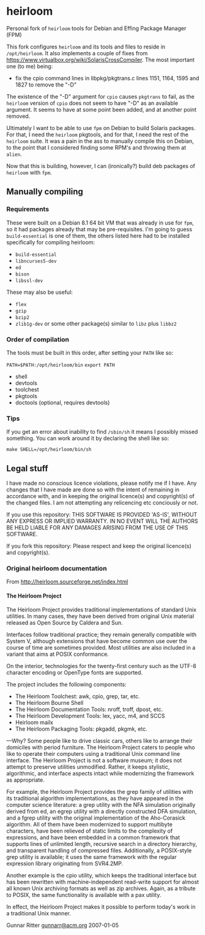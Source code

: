 # heirloom
Personal fork of `heirloom` tools for Debian and Effing Package Manager (FPM)

This fork configures `heirloom` and its tools and files to reside in `/opt/heirloom`.  It also implements a couple of fixes from https://www.virtualbox.org/wiki/SolarisCrossCompiler.  The most important one (to me) being:

* fix the cpio command lines in libpkg/pkgtrans.c lines 1151, 1164, 1595 and 1827 to remove the "-D"

The existence of the "-D" argument for `cpio` causes `pkgtrans` to fail, as the `heirloom` version of `cpio` does not seem to have "-D" as an available argument.  It seems to have at some point been added, and at another point removed.

Ultimately I want to be able to use `fpm` on Debian to build Solaris packages.  For that, I need the `heirloom` pkgtools, and for that, I need the rest of the `heirloom` suite.  It was a pain in the ass to manually compile this on Debian, to the point that I considered finding some RPM's and throwing them at `alien`.

Now that this is building, however, I can (ironically?) build deb packages of `heirloom` with `fpm`.

## Manually compiling
### Requirements
These were built on a Debian 8.1 64 bit VM that was already in use for `fpm`, so it had packages already that may be pre-requisites.  I'm going to guess `build-essential` is one of them, the others listed here had to be installed specifically for compiling heirloom:

* `build-essential`
* `libncurses5-dev`
* `ed`
* `bison`
* `libssl-dev`

These may also be useful:
* `flex`
* `gzip`
* `bzip2`
* `zlib1g-dev` or some other package(s) similar to `libz` plus `libbz2`

### Order of compilation
The tools must be built in this order, after setting your `PATH` like so:

`PATH=$PATH:/opt/heirloom/bin`
`export PATH`

* shell
* devtools
* toolchest
* pkgtools
* doctools (optional, requires devtools)

### Tips
If you get an error about inability to find `/sbin/sh` it means I possibly missed something.  You can work around it by declaring the shell like so:

`make SHELL=/opt/heirloom/bin/sh`

## Legal stuff
I have made no conscious licence violations, please notify me if I have.  Any changes that I have made are done so with the intent of remaining in accordance with, and in keeping the original licence(s) and copyright(s) of the changed files.  I am not attempting any relicencing etc conciously or not.

If you use this repository:
THIS SOFTWARE IS PROVIDED 'AS-IS', WITHOUT ANY EXPRESS OR IMPLIED
WARRANTY.  IN NO EVENT WILL THE AUTHORS BE HELD LIABLE FOR ANY DAMAGES
ARISING FROM THE USE OF THIS SOFTWARE.

If you fork this repository:
Please respect and keep the original licence(s) and copyright(s).

### Original heirloom documentation

From http://heirloom.sourceforge.net/index.html

#### The Heirloom Project

The Heirloom Project provides traditional implementations of standard Unix utilities. In many cases, they have been derived from original Unix material released as Open Source by Caldera and Sun.

Interfaces follow traditional practice; they remain generally compatible with System V, although extensions that have become common use over the course of time are sometimes provided. Most utilities are also included in a variant that aims at POSIX conformance.

On the interior, technologies for the twenty-first century such as the UTF-8 character encoding or OpenType fonts are supported.

The project includes the following components:

* The Heirloom Toolchest: awk, cpio, grep, tar, etc.
* The Heirloom Bourne Shell
* The Heirloom Documentation Tools: nroff, troff, dpost, etc.
* The Heirloom Development Tools: lex, yacc, m4, and SCCS
* Heirloom mailx
* The Heirloom Packaging Tools: pkgadd, pkgmk, etc.

—Why? Some people like to drive classic cars, others like to arrange their domiciles with period furniture. The Heirloom Project caters to people who like to operate their computers using a traditional Unix command line interface. The Heirloom Project is not a software museum; it does not attempt to preserve utilities unmodified. Rather, it keeps stylistic, algorithmic, and interface aspects intact while modernizing the framework as appropriate.

For example, the Heirloom Project provides the grep family of utilities with its traditional algorithm implementations, as they have appeared in the computer science literature: a grep utility with the NFA simulation originally derived from ed, an egrep utility with a directly constructed DFA simulation, and a fgrep utility with the original implementation of the Aho-Corasick algorithm. All of them have been modernized to support multibyte characters, have been relieved of static limits to the complexity of expressions, and have been embedded in a common framework that supports lines of unlimited length, recursive search in a directory hierarchy, and transparent handling of compressed files. Additionally, a POSIX-style grep utility is available; it uses the same framework with the regular expression library originating from SVR4.2MP.

Another example is the cpio utility, which keeps the traditional interface but has been rewritten with machine-independent read-write support for almost all known Unix archiving formats as well as zip archives. Again, as a tribute to POSIX, the same functionality is available with a pax utility.

In effect, the Heirloom Project makes it possible to perform today's work in a traditional Unix manner.

Gunnar Ritter <gunnarr@acm.org> 2007-01-05
